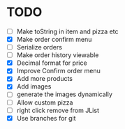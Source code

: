 # TODO
- [ ] Make toString in item and pizza etc
- [x] Make order confirm menu
- [ ] Serialize orders
- [ ] Make order history viewable
- [x] Decimal format for price
- [x] Improve Confirm order menu
- [x] Add more products
- [x] Add images
- [ ] generate the images dynamically
- [ ] Allow custom pizza
- [ ] right click remove from JList
- [x] Use branches for git